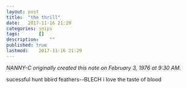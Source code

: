 ```yaml
---
layout: post
title: 	"the thrill"
date:	2017-11-16 21:29
categories:	snips
tags:		[] 
description: 	""
published: true
lastmod:	2017-11-16 21:29
---
```


_NANNY-C originally created this note on February 3, 1976 at 9:30 AM._

sucessful hunt
bbird
feathers--BLECH
i love the taste of blood
